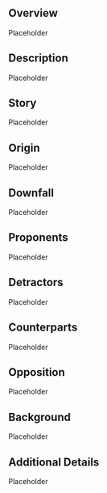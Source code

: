 
## Overview

Placeholder

## Description

Placeholder

## Story

Placeholder

## Origin

Placeholder

## Downfall

Placeholder

## Proponents

Placeholder

## Detractors

Placeholder

## Counterparts

Placeholder

## Opposition

Placeholder

## Background

Placeholder

## Additional Details

Placeholder